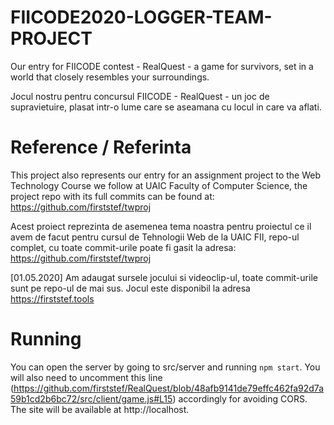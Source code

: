 # FIICODE2020-LOGGER-TEAM-PROJECT

Our entry for FIICODE contest - RealQuest - a game for survivors, set in a world that closely resembles your surroundings.

Jocul nostru pentru concursul FIICODE - RealQuest - un joc de supravietuire, plasat intr-o lume care se aseamana cu locul in care va aflati.

# Reference / Referinta

This project also represents our entry for an assignment project to the Web Technology Course we follow at UAIC Faculty of Computer Science, the project repo with its full commits can be found at: https://github.com/firststef/twproj

Acest proiect reprezinta de asemenea tema noastra pentru proiectul ce il avem de facut pentru cursul de Tehnologii Web de la UAIC FII, repo-ul complet, cu toate commit-urile poate fi gasit la adresa: https://github.com/firststef/twproj

[01.05.2020] Am adaugat sursele jocului si videoclip-ul, toate commit-urile sunt pe repo-ul de mai sus. Jocul este disponibil la adresa https://firststef.tools

# Running

You can open the server by going to src/server and running `npm start`. You will also need to uncomment this line (https://github.com/firststef/RealQuest/blob/48afb9141de79effc462fa92d7a59b1cd2b6bc72/src/client/game.js#L15) accordingly for avoiding CORS. The site will be available at http://localhost.
